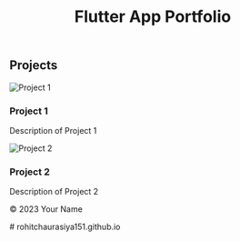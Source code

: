 <!DOCTYPE html>
<html>
<head>
  <title>Flutter App Portfolio</title>
  <link rel="stylesheet" href="styles.css">
</head>
<body>
  <header>
    <h1>Flutter App Portfolio</h1>
  </header>

  <section id="projects">
    <h2>Projects</h2>
    <div class="project">
      <img src="project1.jpg" alt="Project 1">
      <h3>Project 1</h3>
      <p>Description of Project 1</p>
    </div>
    <div class="project">
      <img src="project2.jpg" alt="Project 2">
      <h3>Project 2</h3>
      <p>Description of Project 2</p>
    </div>
    <!-- Add more project divs as needed -->
  </section>

  <footer>
    <p>&copy; 2023 Your Name</p>
  </footer>

  <script src="script.js"></script>
</body>
</html>
# rohitchaurasiya151.github.io
